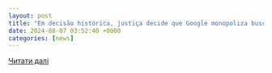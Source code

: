 ```yaml
---
layout: post
title: "Em decisão histórica, justiça decide que Google monopoliza buscas"
date: 2024-08-07 03:52:40 +0000
categories: [news]
---
```


[Читати далі](https://fastcompanybrasil.com/news/em-decisao-historica-justica-decide-que-google-monopoliza-buscas/)
